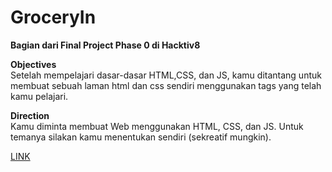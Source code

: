 # GroceryIn

**Bagian dari Final Project Phase 0 di Hacktiv8**

**Objectives**<br>
Setelah mempelajari dasar-dasar HTML,CSS, dan JS, kamu ditantang untuk membuat sebuah laman html dan css sendiri menggunakan tags yang telah kamu pelajari.

**Direction**<br>
Kamu diminta membuat Web menggunakan HTML, CSS, dan JS. Untuk temanya silakan kamu menentukan sendiri (sekreatif mungkin).

[LINK](https://bobbyseptianto.github.io/GroceryIn)
